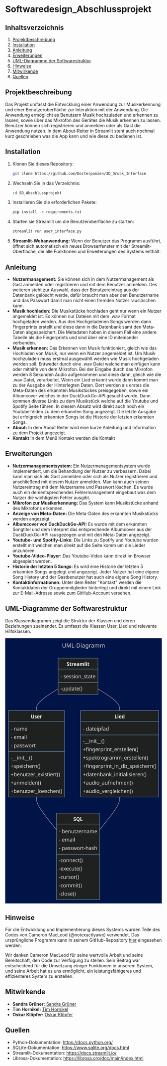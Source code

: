 # Softwaredesign_Abschlussprojekt

## Inhaltsverzeichnis

1. [Projektbeschreibung](#projektbeschreibung)
2. [Installation](#Installation)
3. [Anleitung](#anleitung)
4. [Erweiterungen](#erweiterungen)
5. [UML-Diagramme der Softwarestruktur](#uml-diagramme-der-softwarestruktur)
6. [Hinweise](#hinweise)
7. [Mitwirkende](#mitwirkende)
8. [Quellen](#quellen)

## Projektbeschreibung

Das Projekt umfasst die Entwicklung einer Anwendung zur Musikerkennung und einer Benutzeroberfläche zur Interaktion mit der Anwendung. Die Anwendung ermöglicht es Benutzern Musik hochzuladen und erkennen zu lassen, sowie über das Mikrofon des Gerätes die Musik erkennen zu lassen. Benutzer können sich registrieren und anmelden oder als Gast die Anwendung nutzen. In dem About-Reiter in Streamlit steht auch nochmal kurz geschrieben was die App kann und wie diese zu bedienen ist.


## Installation

1. Klonen Sie dieses Repository:

    ```bash
    git clone https://github.com/Docterpanzen/3D_Druck_Interface
    ```

2. Wechseln Sie in das Verzeichnis:

    ```bash
    cd SD_Abschlussprojekt
    ```

3. Installieren Sie die erforderlichen Pakete:

    ```bash
    pip install -r requirements.txt
    ```

4. Starten sie Streamlit um die Benutzeroberfläche zu starten:

    ```bash
    streamlit run user_interface.py
    ```

5. **Streamlit-Webanwendung:** Wenn der Benutzer das Programm ausführt, öffnet sich automatisch ein neues Browserfenster mit der Streamlit-Oberfläche, die alle Funktionen und Erweiterungen des Systems enthält.


## Anleitung

- **Nutzermanagement:** Sie können sich in dem Nutzermanagement als Gast anmelden oder registrieren und mit dem Benutzer anmelden. Des weiteren steht zur Auswahl, dass der Benutzereintrag aus der Datenbank gelöscht werde, dafür braucht man aber den Benutzername und das Passwort damit man nicht einen fremden Nutzer rauslöschen kann.
- **Musik hochladen:** Die Musikstücke hochladen geht nur wenn ein Nutzer angemeldet ist. Es können nur Dateien mit dem .wav Format hochgeladen werden. Aus den Hochgeladenen Songs werden dann Fingerprints erstellt und diese dann in die Datenbank samt den Meta-Daten abgespeichert. Die Metadaten haben in diesem Fall eine andere Tabelle als die Fingerprints und sind über eine ID miteinander verbunden.
- **Musik erkennen:** Das Erkennen von Musik funktioniert, gleich wie das Hochladen von Musik, nur wenn ein Nutzer angemeldet ist. Um Musik hochzuladen muss erstmal ausgewählt werden wie Musik hochgeladen werden soll. Entweder durch eine .wav Datei welche man einfügen kann oder mithilfe von dem Mikrofon. Bei der Eingabe durch das Mikrofon werden 8 Sekunden Audio aufgenommen und diese dann, gleich wie die .wav Datei, verarbeitet. Wenn ein Lied erkannt wurde dann kommt man zu der Ausgabe der Hinterlegten Daten. Dort werden als erstes die Meta-Daten des erkannten Musikstückes preisgegeben, sowie ein Albumcover welches in der DuckDuckGo-API gesucht wurde. Dann kommen diverse Links zu dem Musikstück welche auf die Youtube und Spotify Seite führen. In diesem Absatz wird direkt auch noch ein Youtube-Video zu dem erkannten Song angezeigt. Die letzte Ausgabe bei erfolgreich erkannten Songs ist die Historie der letzten erkannten Songs.
- **About:** In dem About Reiter wird eine kurze Anleitung und Information zu dem Projekt angezeigt.
- **Kontakt** In dem Menü Kontakt werden die Kontakt



## Erweiterungen

- **Nutzermanagementsystem:** Ein Nutzermanagementsystem wurde implementiert, um die Behandlung der Nutzer zu verbessern. Dabei kann man sich als Gast anmelden oder sich als Nutzer registrieren und anschließend mit diesem Nutzer anmelden. Man kann auch seinen Nutzereintrag mit dem Nutzername und Passwort löschen. Es wurde auch ein dementsprechendes Fehlermanagement eingebaut was dem Nutzer die wichtigsten Fehler ausgibt.
- **Mikrofon zur Musikerkennung:** Das System kann Musikstücke anhand des Mikrofons erkennen.
- **Anzeige von Meta-Daten:** Die Meta-Daten des erkannten Musikstücks werden angezeigt.
- **Albumcover von DuckDuckGo-API:** Es wurde mit dem erkannten Songtitel und dem Interpret das entsprechende Albumcover aus der DuckDuckGo-API rausgezogen und mit den Meta-Daten angezeigt.
- **Youtube- und Spotify-Links:** Die Links zu Spotify und Youtube wurden erstellt mit welchen man direkt auf die Seite komm um die Lieder anzuhören.
- **Youtube-Video-Player:** Das Youtube-Video kann direkt im Browser abgespielt werden.
- **Historie der letzten 5 Songs:** Es wird eine Historie der letzten 5 erkannten Songs angelegt und angezeigt. Jeder Nutzer hat eine eigene Song History und der Gastbenutzer hat auch eine eigene Song History.
- **Kontaktinformationen:** Unter dem Reiter "Kontakt" werden die Kontaktdaten der Gruppenmitglieder hinterlegt und direkt mit einem Link zur E-Mail-Adresse sowie zum GitHub-Account versehen.



## UML-Diagramme der Softwarestruktur

Das Klassendiagramm zeigt die Struktur der Klassen und deren Beziehungen zueinander. Es umfasst die Klassen User, Lied und relevante Hilfsklassen.

![UML-Diagramm](https://github.com/timhornikel/SD_Abschlussprojekt/blob/main/UML_V2.png)


## Hinweise

Für die Entwicklung und Implementierung dieses Systems wurden Teile des Codes von Cameron MacLeod (@notexactlyawe) verwendet. Das ursprüngliche Programm kann in seinem GitHub-Repository [hier](https://github.com/notexactlyawe/abracadabra) eingesehen werden.

Wir danken Cameron MacLeod für seine wertvolle Arbeit und seine Bereitschaft, den Code zur Verfügung zu stellen. Sein Beitrag war entscheidend für die Umsetzung einiger Funktionen in unserem System, und seine Arbeit hat es uns ermöglicht, ein leistungsfähigeres und effizienteres System zu erstellen.


## Mitwirkende

- **Sandra Grüner:** [Sandra Grüner](https://github.com/SandysOO)
- **Tim Hornikel:** [Tim Hornikel](https://github.com/timhornikel)
- **Oskar Klöpfer:** [Oskar Klöpfer](https://github.com/Docterpanzen)


## Quellen

- Python-Dokumentation: https://docs.python.org/
- SQLite-Dokumentation: https://www.sqlite.org/docs.html
- Streamlit-Dokumentation: https://docs.streamlit.io/
- Librosa-Dokumentation: https://librosa.org/doc/main/index.html
